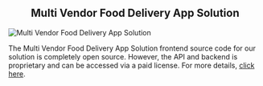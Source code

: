<h2 style="text-align:center"> Multi Vendor Food Delivery App Solution</h2>

![Multi Vendor Food Delivery App Solution](https://admin.ninjascode.com/wp-content/uploads/2025/repoImages/Raymond/multi%20vendor%20food%20delivery%20app%20solution.webp) 

The Multi Vendor Food Delivery App Solution frontend source code for our solution is completely open source. However, the API and backend is proprietary and can be accessed via a paid license. For more details, <a href="https://enatega.com/raymond-multi-vendor-food-delivery-app-solution" target="_blank">click here</a>.
